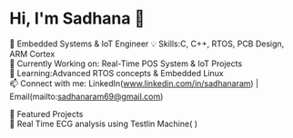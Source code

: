 # Hi, I'm Sadhana 👋  
🚀 Embedded Systems & IoT Engineer 
💡 Skills:C, C++, RTOS, PCB Design, ARM Cortex  
🔭 Currently Working on: Real-Time POS System & IoT Projects  
📖 Learning:Advanced RTOS concepts & Embedded Linux  
📫 Connect with me: 
LinkedIn(www.linkedin.com/in/sadhanaram) | Email(mailto:sadhanaram69@gmail.com)  

 🚀 Featured Projects  
🔹 Real Time ECG analysis using Testlin Machine( )


